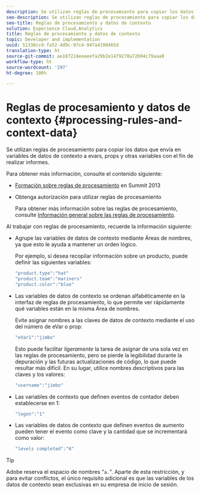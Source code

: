 ```yaml
---
description: Se utilizan reglas de procesamiento para copiar los datos que envía en variables de datos de contexto a evars, props y otras variables con el fin de realizar informes.
seo-description: Se utilizan reglas de procesamiento para copiar los datos que envía en variables de datos de contexto a evars, props y otras variables con el fin de realizar informes.
seo-title: Reglas de procesamiento y datos de contexto
solution: Experience Cloud,Analytics
title: Reglas de procesamiento y datos de contexto
topic: Developer and implementation
uuid: 51338ccd-fa52-4d9c-97c4-947a4100465d
translation-type: ht
source-git-commit: ae16f224eeaeefa29b2e1479270a72694c79aaa0
workflow-type: ht
source-wordcount: '297'
ht-degree: 100%

---
```



# Reglas de procesamiento y datos de contexto {#processing-rules-and-context-data}

Se utilizan reglas de procesamiento para copiar los datos que envía en variables de datos de contexto a evars, props y otras variables con el fin de realizar informes.

Para obtener más información, consulte el contenido siguiente:

* [Formación sobre reglas de procesamiento](https://tv.adobe.com/embed/1181/16506/) en Summit 2013
* Obtenga autorización para utilizar reglas de procesamiento

   Para obtener más información sobre las reglas de procesamiento, consulte [Información general sobre las reglas de procesamiento](https://docs.adobe.com/content/help/es-ES/analytics/admin/admin-tools/processing-rules/processing-rules.html).

Al trabajar con reglas de procesamiento, recuerde la información siguiente:

* Agrupe las variables de datos de contexto mediante Áreas de nombres, ya que esto le ayuda a mantener un orden lógico.

   Por ejemplo, si desea recopilar información sobre un producto, puede definir las siguientes variables:

   ```js
   "product.type":"hat" 
   "product.team":"mariners" 
   "product.color":"blue"
   ```

* Las variables de datos de contexto se ordenan alfabéticamente en la interfaz de reglas de procesamiento, lo que permite ver rápidamente qué variables están en la misma Área de nombres.

   Evite asignar nombres a las claves de datos de contexto mediante el uso del número de eVar o prop:

   ```js
   "eVar1":"jimbo"
   ```

   Esto puede facilitar *ligeramente* la tarea de asignar de una sola vez en las reglas de procesamiento, pero se pierde la legibilidad durante la depuración y las futuras actualizaciones de código, lo que puede resultar más difícil. En su lugar, utilice nombres descriptivos para las claves y los valores:

   ```js
   "username":"jimbo"
   ```

* Las variables de contexto que definen eventos de contador deben establecerse en 1:

   ```js
   "logon":"1"
   ```

* Las variables de datos de contexto que definen eventos de aumento pueden tener el evento como clave y la cantidad que se incrementará como valor:

   ```js
   "levels completed":"6"
   ```

>[!TIP]
>
>Adobe reserva el espacio de nombres &quot;`a.`&quot;. Aparte de esta restricción, y para evitar conflictos, el único requisito adicional es que las variables de los datos de contexto sean exclusivas en su empresa de inicio de sesión.

